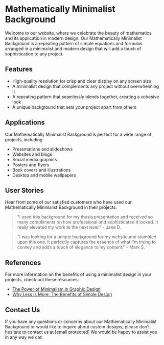 <!--font:Raleway-->

# Mathematically Minimalist Background

Welcome to our website, where we celebrate the beauty of mathematics and its application in modern design. Our Mathematically Minimalist Background is a repeating pattern of simple equations and formulas arranged in a minimalist and modern design that will add a touch of sophistication to any project.

## Features
- High-quality resolution for crisp and clear display on any screen size
- A minimalist design that complements any project without overwhelming it
- A repeating pattern that seamlessly blends together, creating a cohesive look
- A unique background that sets your project apart from others

## Applications
Our Mathematically Minimalist Background is perfect for a wide range of projects, including:
- Presentations and slideshows
- Websites and blogs
- Social media graphics
- Posters and flyers
- Book covers and illustrations
- Desktop and mobile wallpapers

## User Stories
Hear from some of our satisfied customers who have used our Mathematically Minimalist Background in their projects:

> "I used this background for my thesis presentation and received so many compliments on how professional and sophisticated it looked. It really elevated my work to the next level." - Jane D.

> "I was looking for a unique background for my website and stumbled upon this one. It perfectly captures the essence of what I'm trying to convey and adds a touch of elegance to my content." - Mark S.

## References
For more information on the benefits of using a minimalist design in your projects, check out these resources:
- [The Power of Minimalism in Graphic Design](#)
- [Why Less is More: The Benefits of Simple Design](#)

## Contact Us
If you have any questions or concerns about our Mathematically Minimalist Background or would like to inquire about custom designs, please don't hesitate to contact us at [email protected] We would be happy to assist you in any way we can.

<!--

Write me content for website with wallpaper which alt text is:

"A wallpaper featuring a repeating pattern of simple equations and formulas, arranged in a minimalist and modern design."

The name/title of the page should not be 1:1 copy of the alt text but rather a real content of the website which is using this wallpaper.

- Use markdown format 
- Start with heading
- Heading should be short and concise
- The content should look like a real website 
- The website should not be about the wallpaper, wallpaper is just a related background
- Heading should be contain work "wallpaper" or "background"
- Include real sections like references, contact, user stories, etc. use things relevant to the page purpose.
- Feel free to use structure like headings, bullets, numbering, blockquotes, paragraphs, horizontal lines, etc.
- You can use formatting like bold or _italic_
- You can include UTF-8 emojis
- Links should be only #hash anchors (and you can refer to the document itself)
- Do not include images


---


# Mathematically Minimalist Background

Welcome to our website, where we celebrate the beauty of mathematics and its application in modern design. Our Mathematically Minimalist Background is a repeating pattern of simple equations and formulas arranged in a minimalist and modern design that will add a touch of sophistication to any project.

## Features
- High-quality resolution for crisp and clear display on any screen size
- A minimalist design that complements any project without overwhelming it
- A repeating pattern that seamlessly blends together, creating a cohesive look
- A unique background that sets your project apart from others

## Applications
Our Mathematically Minimalist Background is perfect for a wide range of projects, including:
- Presentations and slideshows
- Websites and blogs
- Social media graphics
- Posters and flyers
- Book covers and illustrations
- Desktop and mobile wallpapers

## User Stories
Hear from some of our satisfied customers who have used our Mathematically Minimalist Background in their projects:

> "I used this background for my thesis presentation and received so many compliments on how professional and sophisticated it looked. It really elevated my work to the next level." - Jane D.

> "I was looking for a unique background for my website and stumbled upon this one. It perfectly captures the essence of what I'm trying to convey and adds a touch of elegance to my content." - Mark S.

## References
For more information on the benefits of using a minimalist design in your projects, check out these resources:
- [The Power of Minimalism in Graphic Design](#)
- [Why Less is More: The Benefits of Simple Design](#)

## Contact Us
If you have any questions or concerns about our Mathematically Minimalist Background or would like to inquire about custom designs, please don't hesitate to contact us at [email protected] We would be happy to assist you in any way we can.

-->
